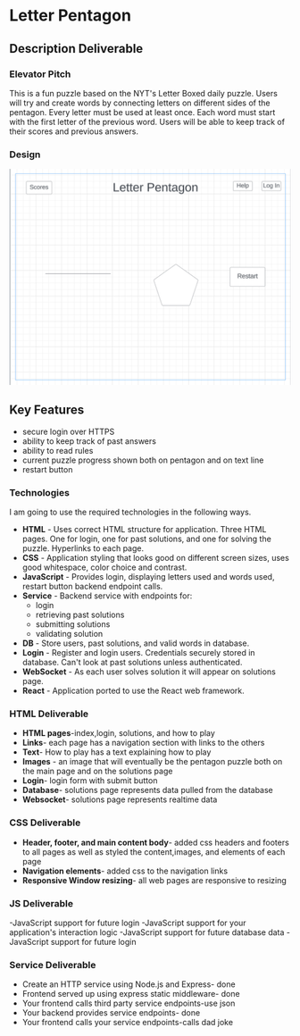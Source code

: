 # Letter Pentagon
## Description Deliverable
### Elevator Pitch
This is a fun puzzle based on the NYT's Letter Boxed daily puzzle. Users will try and create words by connecting letters on different sides of the pentagon. Every letter must be used at least once. Each word must start with the first letter of the previous word. Users will be able to keep track of their scores and previous answers. 

### Design
![Alt text](<Screen Shot 2023-09-20 at 1.14.37 PM.png>)
## Key Features
- secure login over HTTPS
- ability to keep track of past answers
- ability to read rules
- current puzzle progress shown both on pentagon and on text line
- restart button

### Technologies

I am going to use the required technologies in the following ways.

- **HTML** - Uses correct HTML structure for application. Three HTML pages. One for login, one for past solutions, and one for solving the puzzle. Hyperlinks to each page.
- **CSS** - Application styling that looks good on different screen sizes, uses good whitespace, color choice and contrast.
- **JavaScript** - Provides login, displaying letters used and words used, restart button backend endpoint calls.
- **Service** - Backend service with endpoints for:
  - login
  - retrieving past solutions
  - submitting solutions
  - validating solution
- **DB** - Store users, past solutions, and valid words in database.
- **Login** - Register and login users. Credentials securely stored in database. Can't look at past solutions unless authenticated.
- **WebSocket** - As each user solves solution it will appear on solutions page.
- **React** - Application ported to use the React web framework.

### HTML Deliverable
- **HTML pages**-index,login, solutions, and how to play
- **Links**- each page has a navigation section with links to the others
- **Text**- How to play has a text explaining how to play
- **Images** - an image that will eventually be the pentagon puzzle both on the main page and on the solutions page
- **Login**- login form with submit button
- **Database**- solutions page represents data pulled from the database
- **Websocket**- solutions page represents realtime data

### CSS Deliverable
- **Header, footer, and main content body**- added css headers and footers to all pages as well as styled the content,images, and elements of each page
- **Navigation elements**- added css to the navigation links
- **Responsive Window resizing**- all web pages are responsive to resizing

### JS Deliverable
-JavaScript support for future login
-JavaScript support for your application's interaction logic
-JavaScript support for future database data
-JavaScript support for future login

### Service Deliverable
- Create an HTTP service using Node.js and Express- done
- Frontend served up using express static middleware- done
- Your frontend calls third party service endpoints-use json
- Your backend provides service endpoints- done
- Your frontend calls your service endpoints-calls dad joke


